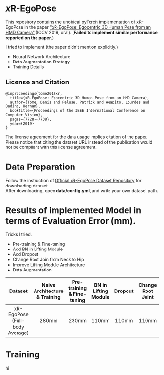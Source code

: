 # *x*R-EgoPose

This repository contains the unoffical pyTorch implementation of xR-EgoPose in the paper ["*x*R-EgoPose: Egocentric 3D Human Pose from an HMD Camera"](http://openaccess.thecvf.com/content_ICCV_2019/papers/Tome_xR-EgoPose_Egocentric_3D_Human_Pose_From_an_HMD_Camera_ICCV_2019_paper.pdf) (ICCV 2019, oral). (**Failed to implement similar performance reported on the paper.**)

I tried to implement (the paper didn't mention explicitly.)
* Neural Network Architecture
* Data Augmentation Strategy
* Training Details

## License and Citation

```
@inproceedings{tome2019xr,
  title={xR-EgoPose: Egocentric 3D Human Pose from an HMD Camera},
  author={Tome, Denis and Peluse, Patrick and Agapito, Lourdes and Badino, Hernan},
  booktitle={Proceedings of the IEEE International Conference on Computer Vision},
  pages={7728--7738},
  year={2019}
}
```

The license agreement for the data usage implies citation of the paper. Please notice that citing the dataset URL instead of the publication would not be compliant with this license agreement.

# Data Preparation

Follow the instruction of [Official xR-EgoPose Dataset Repository](https://github.com/facebookresearch/xR-EgoPose) for downloading dataset.  
After downloading, open **data/config.yml**, and write your own dataset path.

# Results of implemented Model in terms of Evaluation Error (mm).

Tricks I tried.
* Pre-training & Fine-tuning
* Add BN in Lifting Module
* Add Dropout
* Change Root Join from Neck to Hip
* Improve Lifting Module Architecture
* Data Augmentation


</ul>
<table>
<thead>
<tr>
<th align="center">Dataset</th>
<th align="center">Naive Architecture & Training</th>
<th align="center">Pre-training & Fine-tuning</th>
<th align="center">BN in Lifting Module</th>
<th align="center">Dropout</th>
<th align="center">Change Root Joint</th>
<th align="center">Improve Lifting Module</th>
<th align="center">Data Augmentation</th>
<th align="center">ICCV19</th>
</tr>
</thead>
<tbody>
<tr>
<td align="center">xR-EgoPose (Full-body Average)</td>
<td align="center">280mm</td>
<td align="center">230mm</td>
<td align="center">110mm</td>
<td align="center">110mm</td>
<td align="center">110mm</td>
<td align="center">100mm</td>
<td align="center">100mm</td>
<td align="center">58mm</td>
</tr>
</tbody></table>

# Training

hi
